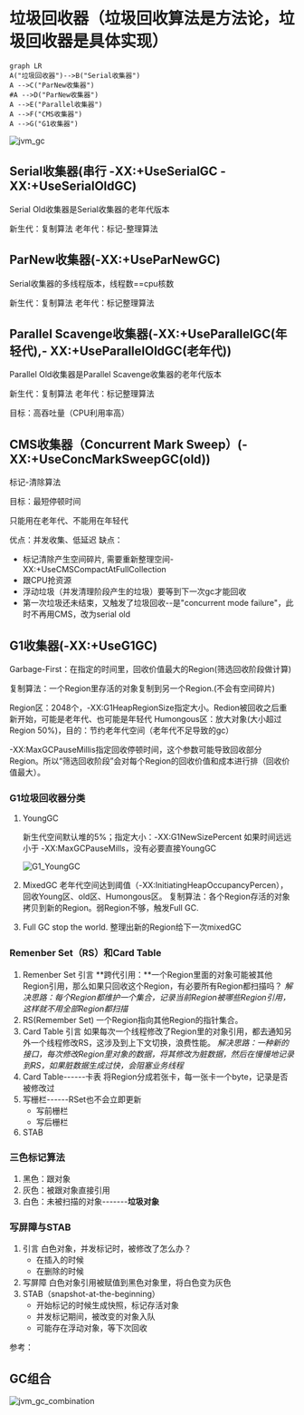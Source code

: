# 垃圾回收器（垃圾回收算法是方法论，垃圾回收器是具体实现）

```mermaid
graph LR
A("垃圾回收器")-->B("Serial收集器")
A -->C("ParNew收集器")
#A -->D("ParNew收集器")
A -->E("Parallel收集器")
A -->F("CMS收集器")
A -->G("G1收集器")
```

![jvm_gc](D:\project\huan415\ssh\JavaYang\jvm\assets\jvm_gc.jpg)

## Serial收集器(串行  -XX:+UseSerialGC -XX:+UseSerialOldGC)

Serial Old收集器是Serial收集器的老年代版本

新生代：复制算法
老年代：标记-整理算法



## ParNew收集器(-XX:+UseParNewGC)

Serial收集器的多线程版本，线程数==cpu核数

新生代：复制算法
老年代：标记整理算法



## Parallel Scavenge收集器(-XX:+UseParallelGC(年轻代),- XX:+UseParallelOldGC(老年代))

Parallel Old收集器是Parallel Scavenge收集器的老年代版本

新生代：复制算法
老年代：标记整理算法

目标：高吞吐量（CPU利用率高）



## CMS收集器（Concurrent Mark Sweep）(-XX:+UseConcMarkSweepGC(old))

标记-清除算法

目标：最短停顿时间

只能用在老年代、不能用在年轻代

优点：并发收集、低延迟
缺点：

* 标记清除产生空间碎片, 需要重新整理空间-XX:+UseCMSCompactAtFullCollection
* 跟CPU抢资源
* 浮动垃圾（并发清理阶段产生的垃圾）要等到下一次gc才能回收 
* 第一次垃圾还未结束，又触发了垃圾回收--是"concurrent mode failure"，此时不再用CMS，改为serial old



## G1收集器(-XX:+UseG1GC)

Garbage-First：在指定的时间里，回收价值最大的Region(筛选回收阶段做计算)

复制算法：一个Region里存活的对象复制到另一个Region.(不会有空间碎片)

Region区：2048个，-XX:G1HeapRegionSize指定大小。Redion被回收之后重新开始，可能是老年代、也可能是年轻代
Humongous区：放大对象(大小超过Region 50%)，目的：节约老年代空间（老年代不足导致的gc）

-XX:MaxGCPauseMillis指定回收停顿时间，这个参数可能导致回收部分Region。所以“筛选回收阶段”会对每个Region的回收价值和成本进行排（回收价值最大）。

### G1垃圾回收器分类

1. YoungGC

   新生代空间默认堆的5%；指定大小：-XX:G1NewSizePercent
   如果时间远远小于 -XX:MaxGCPauseMills，没有必要直接YoungGC

   ![G1_YoungGC](https://raw.githubusercontent.com/huan415/JavaYang/master/assets/G1_YoungGC.jpg)

2. MixedGC
   老年代空间达到阈值（-XX:InitiatingHeapOccupancyPercen），回收Young区、old区、Humongous区。
   复制算法：各个Region存活的对象拷贝到新的Region。弱Region不够，触发Full GC.

3. Full GC
   stop the world. 整理出新的Region给下一次mixedGC

### Remenber Set（RS）和Card Table

1. Remenber Set 引言
   **跨代引用：**一个Region里面的对象可能被其他Region引用，那么如果只回收这个Region，有必要所有Region都扫描吗？
   *解决思路：每个Region都维护一个集合，记录当前Region被哪些Region引用，这样就不用全部Region都扫描*
2. RS(Remember Set)
   一个Region指向其他Region的指针集合。
3. Card Table 引言
   如果每次一个线程修改了Region里的对象引用，都去通知另外一个线程修改RS，这涉及到上下文切换，浪费性能。
   *解决思路：一种新的接口，每次修改Region里对象的数据，将其修改为脏数据，然后在慢慢地记录到RS，如果脏数据生成过快，会阻塞业务线程*
4. Card Table------卡表
   将Region分成若张卡，每一张卡一个byte，记录是否被修改过
5. 写栅栏------RSet也不会立即更新
   * 写前栅栏
   * 写后栅栏
6. STAB
   

### 三色标记算法

1. 黑色：跟对象
2. 灰色：被跟对象直接引用
3. 白色：未被扫描的对象-------**垃圾对象**

### 写屏障与STAB

1. 引言
   白色对象，并发标记时，被修改了怎么办？
   * 在插入的时候
   * 在删除的时候
2. 写屏障
   白色对象引用被赋值到黑色对象里，将白色变为灰色
3. STAB（snapshot-at-the-beginning）
   * 开始标记的时候生成快照，标记存活对象
   * 并发标记期间，被改变的对象入队
   * 可能存在浮动对象，等下次回收

参考：

[<<G1垃圾收集器详解>>]: https://blog.csdn.net/qq_38294614/article/details/107746331



## GC组合

![jvm_gc_combination](https://raw.githubusercontent.com/huan415/JavaYang/master/assets/jvm_gc_combination.jpg)
